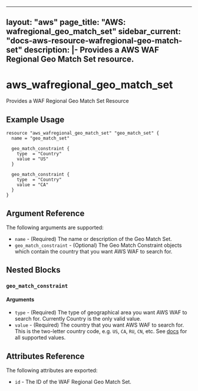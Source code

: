 
---
layout: "aws"
page_title: "AWS: wafregional_geo_match_set"
sidebar_current: "docs-aws-resource-wafregional-geo-match-set"
description: |-
  Provides a AWS WAF Regional Geo Match Set resource.
---

# aws_wafregional_geo_match_set

Provides a WAF Regional Geo Match Set Resource

## Example Usage

```hcl
resource "aws_wafregional_geo_match_set" "geo_match_set" {
  name = "geo_match_set"

  geo_match_constraint {
    type  = "Country"
    value = "US"
  }

  geo_match_constraint {
    type  = "Country"
    value = "CA"
  }
}
```

## Argument Reference

The following arguments are supported:

* `name` - (Required) The name or description of the Geo Match Set.
* `geo_match_constraint` - (Optional) The Geo Match Constraint objects which contain the country that you want AWS WAF to search for.

## Nested Blocks

### `geo_match_constraint`

#### Arguments

* `type` - (Required) The type of geographical area you want AWS WAF to search for. Currently Country is the only valid value.
* `value` - (Required) The country that you want AWS WAF to search for.
  This is the two-letter country code, e.g. `US`, `CA`, `RU`, `CN`, etc.
  See [docs](https://docs.aws.amazon.com/waf/latest/APIReference/API_GeoMatchConstraint.html) for all supported values.

## Attributes Reference

The following attributes are exported:

* `id` - The ID of the WAF Regional Geo Match Set.
